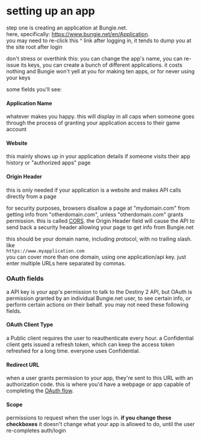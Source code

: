 # setting up an app

step one is creating an application at Bungie.net.  
here, specifically: https://www.bungie.net/en/Application.  
you may need to re-click this ^ link after logging in, it tends to dump you at the site root after login

don't stress or overthink this: you can change the app's name, you can re-issue its keys, you can create a bunch of different applications. it costs nothing and Bungie won't yell at you for making ten apps, or for never using your keys

some fields you'll see:

#### Application Name

whatever makes you happy. this will display in all caps when someone goes through the process of granting your application access to their game account

#### Website

this mainly shows up in your application details if someone visits their app history or "authorized apps" page

#### Origin Header

this is only needed if your application is a website and makes API calls directly from a page

for security purposes, browsers disallow a page at "mydomain.com" from getting info from "otherdomain.com", unless "otherdomain.com" grants permission. this is called [CORS](https://developer.mozilla.org/en-US/docs/Web/HTTP/CORS). the Origin Header field will cause the API to send back a security header allowing your page to get info from Bungie.net

this should be your domain name, including protocol, with no trailing slash. like  
`https://www.myapplication.com`  
you can cover more than one domain, using one application/api key. just enter multiple URLs here separated by commas.

### OAuth fields

a API key is your app's permission to talk to the Destiny 2 API, but OAuth is permission granted by an individual Bungie.net user, to see certain info, or perform certain actions on their behalf. you may not need these following fields.

#### OAuth Client Type

a Public client requires the user to reauthenticate every hour. a Confidential client gets issued a refresh token, which can keep the access token refreshed for a long time. everyone uses Confidential.

#### Redirect URL

when a user grants permission to your app, they're sent to this URL with an authorization code. this is where you'd have a webpage or app capable of completing the [OAuth flow](/api/oauth).

#### Scope

permissions to request when the user logs in. **if you change these checkboxes** it doesn't change what your app is allowed to do, until the user re-completes auth/login
